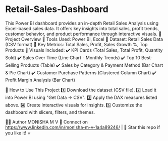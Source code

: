 # Retail-Sales-Dashboard
This Power BI dashboard provides an in-depth Retail Sales Analysis using Excel-based sales data. It offers key insights into total sales, profit trends, customer behavior, and product performance through interactive visuals.
📂 Project Overview
🔹 Tools Used: Power BI, Excel
🔹 Dataset: Retail Sales Data (CSV format)
🔹 Key Metrics: Total Sales, Profit, Sales Growth %, Top Products
🔹 Visuals Included: ✔️ KPI Cards (Total Sales, Total Profit, Quantity Sold)
✔️ Sales Over Time (Line Chart - Monthly Trends)
✔️ Top 10 Best-Selling Products (Table)
✔️ Sales by Category & Payment Method (Bar Chart & Pie Chart)
✔️ Customer Purchase Patterns (Clustered Column Chart)
✔️ Profit Margin Analysis (Bar Chart)

🚀 How to Use This Project
1️⃣ Download the dataset (CSV file).
2️⃣ Load it into Power BI using "Get Data → CSV".
3️⃣ Apply the DAX measures listed above.
4️⃣ Create interactive visuals for insights.
5️⃣ Customize the dashboard with slicers, filters, and themes.

👨‍💻 Author
MONISHA M V
📩 Connect on https://www.linkedin.com/in/monisha-m-v-1a4a89246/ | 🌟 Star this repo if you like it! ⭐
